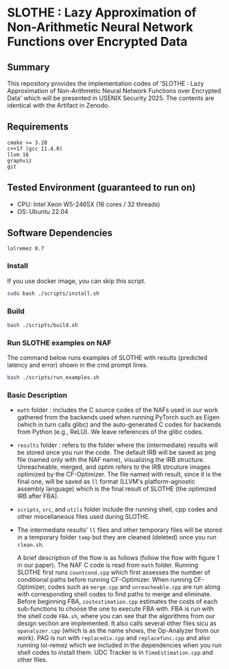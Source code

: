 SLOTHE : Lazy Approximation of Non-Arithmetic Neural Network Functions over Encrypted Data
=========

## Summary
This repository provides the implementation codes of 'SLOTHE : Lazy Approximation of Non-Arithmetic Neural Network Functions over Encrypted Data' which will be presented in USENIX Security 2025.
The contents are identical with the Artifact in Zenodo.

## Requirements
```
cmake >= 3.20
c++17 (gcc 11.4.0)
llvm 16
graphviz
git
```

## Tested Environment (guaranteed to run on)
* CPU: Intel Xeon W5-2465X (16 cores / 32 threads)
* OS: Ubuntu 22.04

## Software Dependencies
```
lolremez 0.7
```

### Install 
If you use docker image, you can skip this script.
```bash
sudo bash ./scripts/install.sh
```

### Build
```bash
bash ./scripts/build.sh
```

### Run SLOTHE examples on NAF
The command below runs examples of SLOTHE with results (predicted latency and error) shown in the cmd prompt lines.
```bash
bash ./scripts/run_examples.sh
```

### Basic Description

- `math` folder : includes the C source codes of the NAFs used in our work gathered from the backends used when running PyTorch such as Eigen (which in turn calls glibc) and the auto-generated C codes for backends from Python (e.g., ReLU). We leave references of the glibc codes.
- `results` folder : refers to the folder where the (intermediate) results will be stored once you run the code. The default IRB will be saved as png file (named only with the NAF name), visualizing the IRB structure. Unreacheable, merged, and optim refers to the IRB strcuture images optimized by the CF-Optimizer. The file named with result, since it is the final one, will be saved as `ll` format (LLVM's platform-agnostic assembly language) which is the final result of SLOTHE (the optimized IRB after FBA).
- `scripts`, `src`, and `utils` folder include the running shell, cpp codes and other miscellaneous files used during SLOTHE.
- The intermediate results' `ll` files and other temporary files will be stored in a temporary folder `temp` but they are cleaned (deleted) once you run `clean.sh`.

  A brief description of the flow is as follows (follow the flow with figure 1 in our paper). The NAF C code is read from `math` folder. Running SLOTHE first runs `countcond.cpp` which first assesses the number of conditional paths before running CF-Optimizer. When running CF-Optimizer, codes such as `merge.cpp` and `unreacheable.cpp` are run along with corresponding shell codes to find paths to merge and eliminate. Before beginning FBA, `costestimation.cpp` estimates the costs of each sub-functions to choose the one to execute FBA with. FBA is run with the shell code `FBA.sh`, where you can see that the algorithms from our design section are implemented. It also calls several other files sicu as `opanalyzer.cpp` (which is as the name shows, the Op-Analyzer from our work). PAG is run with `replacediv.cpp` and `replacefunc.cpp` and also running lol-remez which we included in the dependencies when you run shell codes to install them. UDC Tracker is in `TimeEstimation.cpp` and other files.
